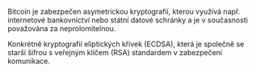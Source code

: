 Bitcoin je zabezpečen asymetrickou kryptografií, kterou využívá např. internetové bankovnictví nebo státní datové schránky a je v současnosti považována za neprolomitelnou.

Konkrétně kryptografií eliptických křivek (ECDSA), která je společně se starší šifrou s veřejným klíčem (RSA) standardem v zabezpečení komunikace.
